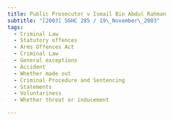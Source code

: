 ```yaml
---
title: Public Prosecutor v Ismail Bin Abdul Rahman
subtitle: "[2003] SGHC 285 / 19\_November\_2003"
tags:
  - Criminal Law
  - Statutory offences
  - Arms Offences Act
  - Criminal Law
  - General exceptions
  - Accident
  - Whether made out
  - Criminal Procedure and Sentencing
  - Statements
  - Voluntariness
  - Whether threat or inducement

---
```


